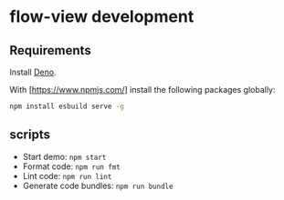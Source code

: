 # flow-view development

## Requirements

Install [Deno](https://deno.land/).

With [https://www.npmjs.com/] install the following packages globally:

```bash
npm install esbuild serve -g
```

## scripts

- Start demo: `npm start`
- Format code: `npm run fmt`
- Lint code: `npm run lint`
- Generate code bundles: `npm run bundle`
